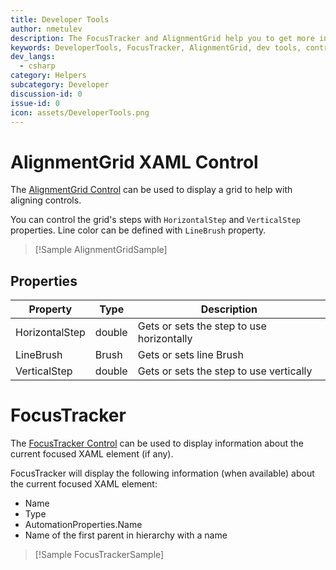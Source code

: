 ```yaml
---
title: Developer Tools
author: nmetulev
description: The FocusTracker and AlignmentGrid help you to get more information about and aligning UI elements.
keywords: DeveloperTools, FocusTracker, AlignmentGrid, dev tools, controls
dev_langs:
  - csharp
category: Helpers
subcategory: Developer
discussion-id: 0
issue-id: 0
icon: assets/DeveloperTools.png
---
```


# AlignmentGrid XAML Control

The [AlignmentGrid Control](/dotnet/api/microsoft.toolkit.uwp.developertools.alignmentgrid) can be used to display a grid to help with aligning controls.

You can control the grid's steps with `HorizontalStep` and `VerticalStep` properties. Line color can be defined with `LineBrush` property.

> [!Sample AlignmentGridSample]

## Properties

| Property | Type | Description |
| -- | -- | -- |
| HorizontalStep | double | Gets or sets the step to use horizontally |
| LineBrush | Brush | Gets or sets line Brush |
| VerticalStep | double | Gets or sets the step to use vertically |


# FocusTracker

The [FocusTracker Control](/dotnet/api/microsoft.toolkit.uwp.developertools.focustracker) can be used to display information about the current focused XAML element (if any).

FocusTracker will display the following information (when available) about the current focused XAML element:

- Name
- Type
- AutomationProperties.Name
- Name of the first parent in hierarchy with a name

> [!Sample FocusTrackerSample]
